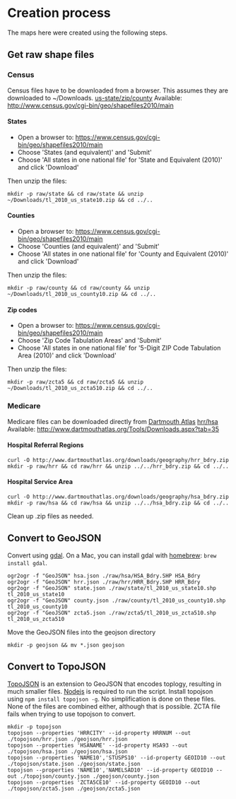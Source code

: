 # Creation process

The maps here were created using the following steps.

## Get raw shape files
 
### Census
Census files have to be downloaded from a browser. This assumes they are downloaded to ~/Downloads. [us-state/zip/county](http://www.census.gov/cgi-bin/geo/shapefiles2010/main) Available: http://www.census.gov/cgi-bin/geo/shapefiles2010/main

#### States
* Open a browser to: https://www.census.gov/cgi-bin/geo/shapefiles2010/main
* Choose 'States (and equivalent)' and 'Submit'
* Choose 'All states in one national file' for 'State and Equivalent (2010)' and click 'Download'

Then unzip the files:

    mkdir -p raw/state && cd raw/state && unzip ~/Downloads/tl_2010_us_state10.zip && cd ../..
    
#### Counties
* Open a browser to: https://www.census.gov/cgi-bin/geo/shapefiles2010/main
* Choose 'Counties (and equivalent)' and 'Submit'
* Choose 'All states in one national file' for 'County and Equivalent (2010)' and click 'Download'

Then unzip the files:

    mkdir -p raw/county && cd raw/county && unzip ~/Downloads/tl_2010_us_county10.zip && cd ../..


#### Zip codes
* Open a browser to: https://www.census.gov/cgi-bin/geo/shapefiles2010/main
* Choose 'Zip Code Tabulation Areas' and 'Submit'
* Choose 'All states in one national file' for '5-Digit ZIP Code Tabulation Area (2010)' and click 'Download'

Then unzip the files:

    mkdir -p raw/zcta5 && cd raw/zcta5 && unzip ~/Downloads/tl_2010_us_zcta510.zip && cd ../..
    
### Medicare

Medicare files can be downloaded directly from [Dartmouth Atlas](http://www.dartmouthatlas.org/)
[hrr/hsa](http://www.dartmouthatlas.org/Tools/Downloads.aspx?tab=35) Available: http://www.dartmouthatlas.org/Tools/Downloads.aspx?tab=35

#### Hospital Referral Regions

    curl -O http://www.dartmouthatlas.org/downloads/geography/hrr_bdry.zip
    mkdir -p raw/hrr && cd raw/hrr && unzip ../../hrr_bdry.zip && cd ../..
    
#### Hospital Service Area

    curl -O http://www.dartmouthatlas.org/downloads/geography/hsa_bdry.zip
    mkdir -p raw/hsa && cd raw/hsa && unzip ../../hsa_bdry.zip && cd ../..

Clean up .zip files as needed.

## Convert to GeoJSON

Convert using [gdal](http://www.gdal.org/). On a Mac, you can install gdal with [homebrew](http://mxcl.github.com/homebrew/): `brew install gdal`.

    ogr2ogr -f "GeoJSON" hsa.json ./raw/hsa/HSA_Bdry.SHP HSA_Bdry
    ogr2ogr -f "GeoJSON" hrr.json ./raw/hrr/HRR_Bdry.SHP HRR_Bdry
    ogr2ogr -f "GeoJSON" state.json ./raw/state/tl_2010_us_state10.shp tl_2010_us_state10
    ogr2ogr -f "GeoJSON" county.json ./raw/county/tl_2010_us_county10.shp tl_2010_us_county10
    ogr2ogr -f "GeoJSON" zcta5.json ./raw/zcta5/tl_2010_us_zcta510.shp tl_2010_us_zcta510
    
Move the GeoJSON files into the geojson directory

    mkdir -p geojson && mv *.json geojson
    
## Convert to TopoJSON

[TopoJSON](https://github.com/mbostock/topojson) is an extension to GeoJSON that encodes toplogy, resulting in much smaller files. [Nodejs](http://nodejs.org/) is required to run the script. Install topojson using `npm install topojson -g`. No simplification is done on these files. None of the files are combined either, although that is possible. ZCTA file fails when trying to use topojson to convert.

    mkdir -p topojson
    topojson --properties 'HRRCITY' --id-property HRRNUM --out ./topojson/hrr.json ./geojson/hrr.json
    topojson --properties 'HSANAME' --id-property HSA93 --out ./topojson/hsa.json ./geojson/hsa.json
    topojson --properties 'NAME10','STUSPS10' --id-property GEOID10 --out ./topojson/state.json ./geojson/state.json
    topojson --properties 'NAME10','NAMELSAD10' --id-property GEOID10 --out ./topojson/county.json ./geojson/county.json
    topojson --properties 'ZCTA5CE10' --id-property GEOID10 --out ./topojson/zcta5.json ./geojson/zcta5.json
